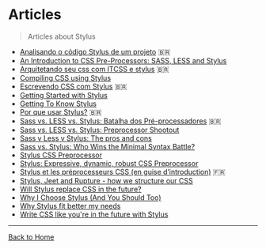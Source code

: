 # Articles

> Articles about Stylus

- [Analisando o código Stylus de um projeto](http://tableless.com.br/iniciando-com-o-pre-processador-stylus/) 🇧🇷
- [An Introduction to CSS Pre-Processors: SASS, LESS and Stylus](https://htmlmag.com/article/an-introduction-to-css-preprocessors-sass-less-stylus) 
- [Arquitetando seu css com ITCSS e stylus](https://medium.com/@rogeralbino/arquitetando-seu-css-com-itcss-e-stylus-26a1f847c7d1#.i135brw0t ) 🇧🇷
- [Compiling CSS using Stylus](http://www.clock.co.uk/blog/compiling-css-using-stylus-getting-started)
- [Escrevendo CSS com Stylus](http://blog.da2k.com.br/2015/02/15/escrevendo-css-com-stylus/) 🇧🇷
- [Getting Started with Stylus](http://blog.teamtreehouse.com/getting-started-stylus)
- [Getting To Know Stylus](https://www.sitepoint.com/getting-to-know-stylus/)
- [Por que usar Stylus?](http://nomadev.com.br/por-que-usar-stylus/) 🇧🇷
- [Sass vs. LESS vs. Stylus: Batalha dos Pré-processadores](http://tableless.com.br/sass-vs-less-vs-stylus-batalha-dos-pre-processadores/) 🇧🇷
- [Sass vs. LESS vs. Stylus: Preprocessor Shootout](https://code.tutsplus.com/tutorials/sass-vs-less-vs-stylus-preprocessor-shootout--net-24320)
- [Sass v Less v Stylus: The pros and cons](https://www.gadgetdaily.xyz/sass-v-less-v-stylus-the-pros-and-cons/)
- [Sass vs. Stylus: Who Wins the Minimal Syntax Battle?](https://designshack.net/articles/css/sass-vs-stylus-who-wins-the-minimal-syntax-battle/)
- [Stylus CSS Preprocessor](http://www.adcisolutions.com/knowledge/stylus-css-preprocessor)
- [Stylus: Expressive, dynamic, robust CSS Preprocessor](http://zurb.com/forrst/posts/Stylus_Expressive_dynamic_robust_CSS_Preproce-xtr)
- [Stylus et les préprocesseurs CSS (en guise d’introduction)](https://www.lesintegristes.net/2012/11/02/stylus-et-les-preprocesseurs-css-en-guise-dintroduction/) :fr:
- [Stylus, Jeet and Rupture - how we structure our CSS](https://milktop.co.uk/articles/stylus-jeet-and-rupture-how-we-structure-our-css)
- [Will Stylus replace CSS in the future?](https://www.quora.com/Will-Stylus-replace-CSS-in-the-future)
- [Why I Choose Stylus (And You Should Too)](https://webdesign.tutsplus.com/articles/why-i-choose-stylus-and-you-should-too--webdesign-18412)
- [Why Stylus fit better my needs](http://daker.me/2013/07/why-stylus-fit-better-my-needs.html)
- [Write CSS like you're in the future with Stylus](http://jgn.me/blog/css-like-you-re-in-the-future/)

---
[Back to Home](https://github.com/diogomoretti/awesome-stylus)
